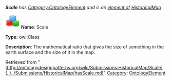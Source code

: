 ___Scale__ has [Category:OntologyElement](../../Category/OntologyElement.md "Category:OntologyElement") and is an [element of](../../Property/ElementOf.md "Property:ElementOf") [HistoricalMap](../../Submissions/HistoricalMap.md "Submissions:HistoricalMap")_


  




[![Class](../../images/thumb/2/27/Class.gif/45px-Class.gif)](../../Image/Class.gif.md "Class")
__Name__: Scale 


__Type:__ owl:Class 


__Description__: The mathematical ratio that gives the size of something in the earth surface and the size of it in the map. 





Retrieved from "[http://ontologydesignpatterns.org/wiki/Submissions:HistoricalMap/Scale](../../Submissions/HistoricalMap/hasScale.md)"
 [Category](http://ontologydesignpatterns.org/wiki/Special:Categories "Special:Categories"): [OntologyElement](../../Category/OntologyElement.md "Category:OntologyElement")